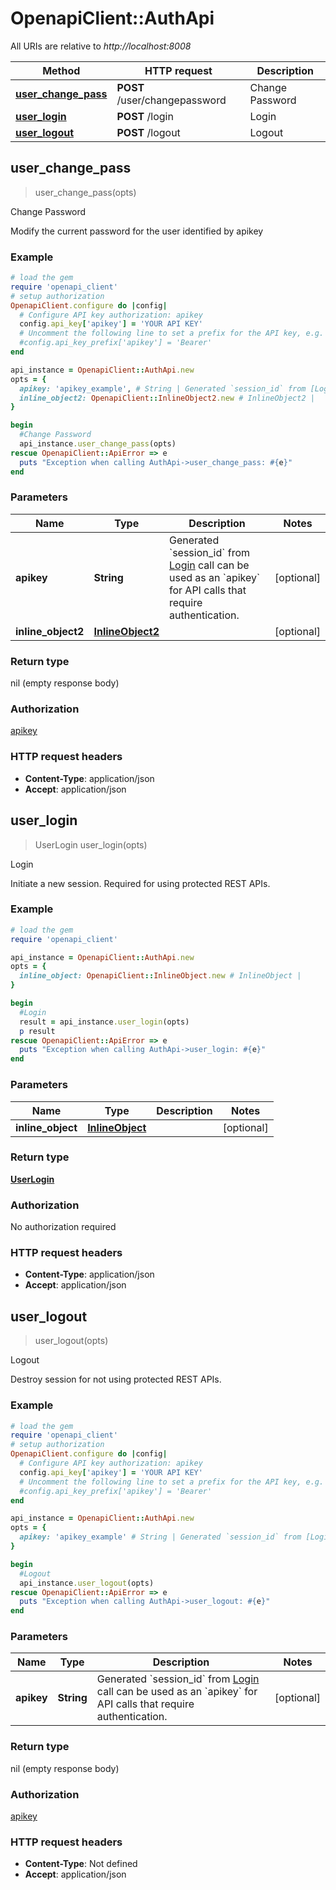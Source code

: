 # OpenapiClient::AuthApi

All URIs are relative to *http://localhost:8008*

Method | HTTP request | Description
------------- | ------------- | -------------
[**user_change_pass**](AuthApi.md#user_change_pass) | **POST** /user/changepassword | Change Password
[**user_login**](AuthApi.md#user_login) | **POST** /login | Login
[**user_logout**](AuthApi.md#user_logout) | **POST** /logout | Logout



## user_change_pass

> user_change_pass(opts)

Change Password

Modify the current password for the user identified by apikey

### Example

```ruby
# load the gem
require 'openapi_client'
# setup authorization
OpenapiClient.configure do |config|
  # Configure API key authorization: apikey
  config.api_key['apikey'] = 'YOUR API KEY'
  # Uncomment the following line to set a prefix for the API key, e.g. 'Bearer' (defaults to nil)
  #config.api_key_prefix['apikey'] = 'Bearer'
end

api_instance = OpenapiClient::AuthApi.new
opts = {
  apikey: 'apikey_example', # String | Generated `session_id` from [Login](#operation/userLogin) call can be used as an `apikey` for API calls that require authentication.                
  inline_object2: OpenapiClient::InlineObject2.new # InlineObject2 | 
}

begin
  #Change Password
  api_instance.user_change_pass(opts)
rescue OpenapiClient::ApiError => e
  puts "Exception when calling AuthApi->user_change_pass: #{e}"
end
```

### Parameters


Name | Type | Description  | Notes
------------- | ------------- | ------------- | -------------
 **apikey** | **String**| Generated &#x60;session_id&#x60; from [Login](#operation/userLogin) call can be used as an &#x60;apikey&#x60; for API calls that require authentication.                 | [optional] 
 **inline_object2** | [**InlineObject2**](InlineObject2.md)|  | [optional] 

### Return type

nil (empty response body)

### Authorization

[apikey](../README.md#apikey)

### HTTP request headers

- **Content-Type**: application/json
- **Accept**: application/json


## user_login

> UserLogin user_login(opts)

Login

Initiate a new session. Required for using protected REST APIs.

### Example

```ruby
# load the gem
require 'openapi_client'

api_instance = OpenapiClient::AuthApi.new
opts = {
  inline_object: OpenapiClient::InlineObject.new # InlineObject | 
}

begin
  #Login
  result = api_instance.user_login(opts)
  p result
rescue OpenapiClient::ApiError => e
  puts "Exception when calling AuthApi->user_login: #{e}"
end
```

### Parameters


Name | Type | Description  | Notes
------------- | ------------- | ------------- | -------------
 **inline_object** | [**InlineObject**](InlineObject.md)|  | [optional] 

### Return type

[**UserLogin**](UserLogin.md)

### Authorization

No authorization required

### HTTP request headers

- **Content-Type**: application/json
- **Accept**: application/json


## user_logout

> user_logout(opts)

Logout

Destroy session for not using protected REST APIs.

### Example

```ruby
# load the gem
require 'openapi_client'
# setup authorization
OpenapiClient.configure do |config|
  # Configure API key authorization: apikey
  config.api_key['apikey'] = 'YOUR API KEY'
  # Uncomment the following line to set a prefix for the API key, e.g. 'Bearer' (defaults to nil)
  #config.api_key_prefix['apikey'] = 'Bearer'
end

api_instance = OpenapiClient::AuthApi.new
opts = {
  apikey: 'apikey_example' # String | Generated `session_id` from [Login](#operation/userLogin) call can be used as an `apikey` for API calls that require authentication.                
}

begin
  #Logout
  api_instance.user_logout(opts)
rescue OpenapiClient::ApiError => e
  puts "Exception when calling AuthApi->user_logout: #{e}"
end
```

### Parameters


Name | Type | Description  | Notes
------------- | ------------- | ------------- | -------------
 **apikey** | **String**| Generated &#x60;session_id&#x60; from [Login](#operation/userLogin) call can be used as an &#x60;apikey&#x60; for API calls that require authentication.                 | [optional] 

### Return type

nil (empty response body)

### Authorization

[apikey](../README.md#apikey)

### HTTP request headers

- **Content-Type**: Not defined
- **Accept**: application/json

